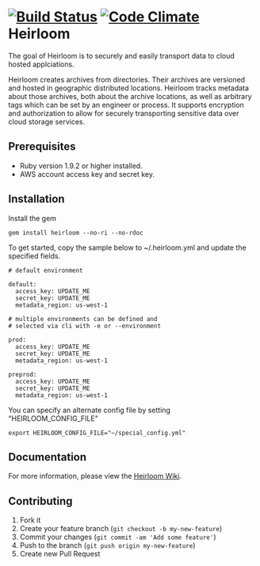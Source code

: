 [![Build Status](https://secure.travis-ci.org/intuit/heirloom.png)](http://travis-ci.org/intuit/heirloom)
[![Code Climate](https://codeclimate.com/github/intuit/heirloom.png)](https://codeclimate.com/github/intuit/heirloom)
Heirloom
========

The goal of Heirloom is to securely and easily transport data to cloud hosted applciations.

Heirloom creates archives from directories. Their archives are versioned and hosted in geographic distributed locations. Heirloom tracks metadata about those archives, both about the archive locations, as well as arbitrary tags which can be set by an engineer or process. It supports encryption and authorization to allow for securely transporting sensitive data over cloud storage services.

Prerequisites
-------------

* Ruby version 1.9.2 or higher installed.
* AWS account access key and secret key.

Installation
------------

Install the gem

```
gem install heirloom --no-ri --no-rdoc
```

To get started, copy the sample below to ~/.heirloom.yml and update the specified fields.

```
# default environment

default:
  access_key: UPDATE_ME
  secret_key: UPDATE_ME
  metadata_region: us-west-1

# multiple environments can be defined and 
# selected via cli with -e or --environment

prod:
  access_key: UPDATE_ME
  secret_key: UPDATE_ME
  metadata_region: us-west-1

preprod:
  access_key: UPDATE_ME
  secret_key: UPDATE_ME
  metadata_region: us-west-1
```

You can specify an alternate config file by setting "HEIRLOOM_CONFIG_FILE" 
```
export HEIRLOOM_CONFIG_FILE="~/special_config.yml"
```

Documentation
-------------

For more information, please view the [Heirloom Wiki](https://github.com/intuit/heirloom/wiki).

Contributing
-------------

1. Fork it
2. Create your feature branch (`git checkout -b my-new-feature`)
3. Commit your changes (`git commit -am 'Add some feature'`)
4. Push to the branch (`git push origin my-new-feature`)
5. Create new Pull Request
